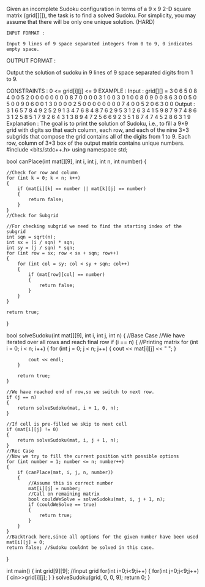 
Given an incomplete Sudoku configuration in terms of a 9 x 9  2-D square matrix (grid[][]), the task is to find a solved Sudoku. For simplicity, you may assume that there will be only one unique solution.
(HARD)

	INPUT FORMAT :

	Input 9 lines of 9 space separated integers from 0 to 9, 0 indicates empty space.

OUTPUT FORMAT : 

Output the solution of sudoku in 9 lines of 9 space separated digits from 1 to 9.

CONSTRAINTS :
	0 <= grid[i][j] <= 9
EXAMPLE :
	Input : grid[][] = 
  	3 0 6 5 0 8 4 0 0
  	5 2 0 0 0 0 0 0 0
 	0 8 7 0 0 0 0 3 1
  	0 0 3 0 1 0 0 8 0
  	9 0 0 8 6 3 0 0 5
  	0 5 0 0 9 0 6 0 0
  	1 3 0 0 0 0 2 5 0
  	0 0 0 0 0 0 0 7 4
     	0 0 5 2 0 6 3 0 0
Output : 
3 1 6 5 7 8 4 9 2
5 2 9 1 3 4 7 6 8
4 8 7 6 2 9 5 3 1
2 6 3 4 1 5 9 8 7
9 7 4 8 6 3 1 2 5
8 5 1 7 9 2 6 4 3
1 3 8 9 4 7 2 5 6
6 9 2 3 5 1 8 7 4
7 4 5 2 8 6 3 1 9
Explanation :
The goal is to print the solution of Sudoku, i.e., to fill a 9×9 grid with digits so that each column, each row, and each of the nine 3×3 subgrids that compose the grid contains all of the digits from 1 to 9.  Each row, column of 3*3 box of the output matrix contains unique numbers.
#include <bits/stdc++.h>
using namespace std;

bool canPlace(int mat[][9], int i, int j, int n, int number)
{

    //Check for row and column
    for (int k = 0; k < n; k++)
    {
        if (mat[i][k] == number || mat[k][j] == number)
        {
            return false;
        }
    }
    //Check for Subgrid

    //For checking subgrid we need to find the starting index of the subgrid
    int sqn = sqrt(n);
    int sx = (i / sqn) * sqn;
    int sy = (j / sqn) * sqn;
    for (int row = sx; row < sx + sqn; row++)
    {
        for (int col = sy; col < sy + sqn; col++)
        {
            if (mat[row][col] == number)
            {
                return false;
            }
        }
    }

    return true;
}

bool solveSudoku(int mat[][9], int i, int j, int n)
{
    //Base Case
    //We have iterated over all rows and reach final row
    if (i == n)
    {
        //Printing matrix
        for (int i = 0; i < n; i++)
        {
            for (int j = 0; j < n; j++)
            {
                cout << mat[i][j] << " ";
            }

            cout << endl;
        }

        return true;
    }

    //We have reached end of row,so we switch to next row.
    if (j == n)
    {
        return solveSudoku(mat, i + 1, 0, n);
    }

    //If cell is pre-filled we skip to next cell
    if (mat[i][j] != 0)
    {
        return solveSudoku(mat, i, j + 1, n);
    }
    //Rec Case
    //Now we try to fill the current position with possible options
    for (int number = 1; number <= n; number++)
    {
        if (canPlace(mat, i, j, n, number))
        {
            //Assume this is correct number
            mat[i][j] = number;
            //Call on remaining matrix
            bool couldWeSolve = solveSudoku(mat, i, j + 1, n);
            if (couldWeSolve == true)
            {
                return true;
            }
        }
    }
    //Backtrack here,since all options for the given number have been used
    mat[i][j] = 0;
    return false; //Sudoku couldnt be solved in this case.
}

int main()
{
    int grid[9][9];
	//input grid
    for(int i=0;i<9;i++)
    {
        for(int j=0;j<9;j++)
        {
            cin>>grid[i][j];
        }
    }
    solveSudoku(grid, 0, 0, 9);
    return 0;
}